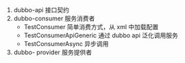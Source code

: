  1. dubbo-api  接口契约
 2. dubbo-consumer 服务消费者
    - TestConsumer  简单消费方式，从 xml 中加载配置
    - TestConsumerApiGeneric 通过 dubbo api 泛化调用服务
    - TestConsumerAsync  异步调用
 3. dubbo- provider 服务提供者